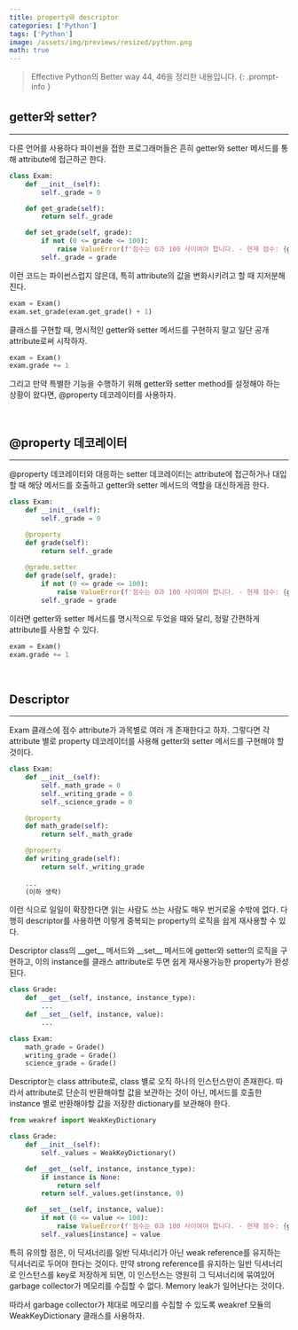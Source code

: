 ```yaml
---
title: property와 descriptor
categories: ['Python']
tags: ['Python']
image: /assets/img/previews/resized/python.png
math: true
---
```

> Effective Python의 Better way 44, 46을 정리한 내용입니다.
{: .prompt-info }

## getter와 setter?
---

다른 언어를 사용하다 파이썬을 접한 프로그래머들은 흔히 getter와 setter 메서드를 통해 attribute에 접근하곤 한다.

~~~python
class Exam:
    def __init__(self):
        self._grade = 0

    def get_grade(self):
        return self._grade

    def set_grade(self, grade):
        if not (0 <= grade <= 100):
            raise ValueError(f'점수는 0과 100 사이여야 합니다. - 현재 점수: {grade}')
        self._grade = grade
~~~

이런 코드는 파이썬스럽지 않은데, 특히 attribute의 값을 변화시키려고 할 때 지저분해진다.

~~~python
exam = Exam()
exam.set_grade(exam.get_grade() + 1)
~~~

클래스를 구현할 때, 명시적인 getter와 setter 메서드를 구현하지 말고 일단 공개 attribute로써 시작하자.

~~~python
exam = Exam()
exam.grade += 1
~~~

그리고 만약 특별한 기능을 수행하기 위해 getter와 setter method를 설정해야 하는 상황이 왔다면, @property 데코레이터를 사용하자.

<br />

## @property 데코레이터
---

@property 데코레이터와 대응하는 setter 데코레이터는 attribute에 접근하거나 대입할 때 해당 메서드를 호출하고 getter와 setter 메서드의 역할을 대신하게끔 한다.

~~~python
class Exam:
    def __init__(self):
        self._grade = 0

    @property
    def grade(self):
        return self._grade
    
    @grade.setter
    def grade(self, grade):
        if not (0 <= grade <= 100):
            raise ValueError(f'점수는 0과 100 사이여야 합니다. - 현재 점수: {grade}')
        self._grade = grade
~~~

이러면 getter와 setter 메서드를 명시적으로 두었을 때와 달리, 정말 간편하게 attribute를 사용할 수 있다.

~~~python
exam = Exam()
exam.grade += 1
~~~

<br />

## Descriptor
---

Exam 클래스에 점수 attribute가 과목별로 여러 개 존재한다고 하자.
그렇다면 각 attribute 별로 property 데코레이터를 사용해 getter와 setter 메서드를 구현해야 할 것이다.

~~~python
class Exam:
    def __init__(self):
        self._math_grade = 0
        self._writing_grade = 0
        self._science_grade = 0

    @property
    def math_grade(self):
        return self._math_grade

    @property
    def writing_grade(self):
        return self._writing_grade
    
    ...
    (이하 생략)
~~~

이런 식으로 일일이 확장한다면 읽는 사람도 쓰는 사람도 매우 번거로울 수밖에 없다.
다행히 descriptor를 사용하면 이렇게 중복되는 property의 로직을 쉽게 재사용할 수 있다.

Descriptor class의 \_\_get__ 메서드와 \_\_set__ 메서드에 getter와 setter의 로직을 구현하고, 이의 instance를 클래스 attribute로 두면 쉽게 재사용가능한 property가 완성된다.

~~~python
class Grade:
    def __get__(self, instance, instance_type):
        ...
    def __set__(self, instance, value):
        ...

class Exam:
    math_grade = Grade()
    writing_grade = Grade()
    science_grade = Grade()
~~~

Descriptor는 class attribute로, class 별로 오직 하나의 인스턴스만이 존재한다.
따라서 attribute로 단순히 반환해야할 값을 보관하는 것이 아닌, 메서드를 호출한 instance 별로 반환해야할 값을 저장한 dictionary를 보관해야 한다.

~~~python
from weakref import WeakKeyDictionary

class Grade:
    def __init__(self):
        self._values = WeakKeyDictionary()

    def __get__(self, instance, instance_type):
        if instance is None:
            return self
        return self._values.get(instance, 0)

    def __set__(self, instance, value):
        if not (0 <= value <= 100):
            raise ValueError(f'점수는 0과 100 사이여야 합니다. - 현재 점수: {grade}')
        self._values[instance] = value
~~~

특히 유의할 점은, 이 딕셔너리를 일반 딕셔너리가 아닌 weak reference를 유지하는 딕셔너리로 두어야 한다는 것이다.
만약 strong reference를 유지하는 일반 딕셔너리로 인스턴스를 key로 저장하게 되면, 이 인스턴스는 영원히 그 딕셔너리에 묶여있어 garbage collector가 메모리를 수집할 수 없다. Memory leak가 일어난다는 것이다.

따라서 garbage collector가 제대로 메모리를 수집할 수 있도록 weakref 모듈의 WeakKeyDictionary 클래스를 사용하자.